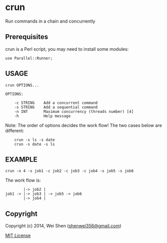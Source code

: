 crun
====

Run commands in a chain and concurrently


Prerequisites
-------------

crun is a Perl script, you may need to install some modules:

    use Parallel::Runner;


USAGE
-----
   
    crun OPTIONS...

    OPTIONS:

        -c STRING    Add a concurrent command
        -s STRING    Add a sequential command
        -n INT       Maximum concurrency (threads number) [4]
        -h           Help message
        
Note: The order of options decides the work flow! The two cases below are different:
    
        crun -s ls -s date
        crun -s date -s ls

EXAMPLE
-------

    crun -n 4 -s job1 -c job2 -c job3 -c job4 -s job5 -s job6

The work flow is:

            |-> job2 |  
    job1 -> |-> job3 | -> job5 -> job6
            |-> job4 |


Copyright
--------

Copyright (c) 2014, Wei Shen (shenwei356@gmail.com)


[MIT License](https://github.com/shenwei356/crun/blob/master/LICENSE)